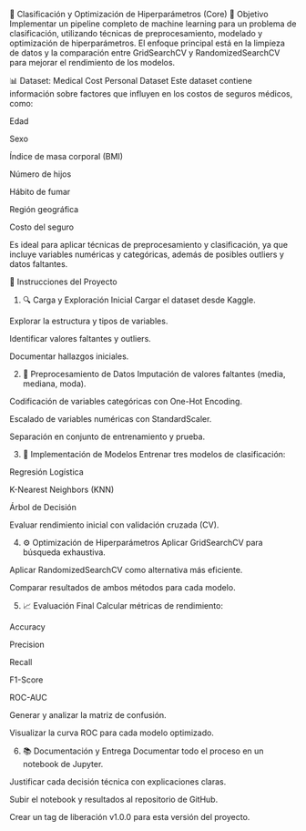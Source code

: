 🧠 Clasificación y Optimización de Hiperparámetros (Core)
🎯 Objetivo
Implementar un pipeline completo de machine learning para un problema de clasificación, utilizando técnicas de preprocesamiento, modelado y optimización de hiperparámetros. El enfoque principal está en la limpieza de datos y la comparación entre GridSearchCV y RandomizedSearchCV para mejorar el rendimiento de los modelos.

📊 Dataset: Medical Cost Personal Dataset
Este dataset contiene información sobre factores que influyen en los costos de seguros médicos, como:

Edad

Sexo

Índice de masa corporal (BMI)

Número de hijos

Hábito de fumar

Región geográfica

Costo del seguro

Es ideal para aplicar técnicas de preprocesamiento y clasificación, ya que incluye variables numéricas y categóricas, además de posibles outliers y datos faltantes.

🧪 Instrucciones del Proyecto
1. 🔍 Carga y Exploración Inicial
Cargar el dataset desde Kaggle.

Explorar la estructura y tipos de variables.

Identificar valores faltantes y outliers.

Documentar hallazgos iniciales.

2. 🧼 Preprocesamiento de Datos
Imputación de valores faltantes (media, mediana, moda).

Codificación de variables categóricas con One-Hot Encoding.

Escalado de variables numéricas con StandardScaler.

Separación en conjunto de entrenamiento y prueba.

3. 🤖 Implementación de Modelos
Entrenar tres modelos de clasificación:

Regresión Logística

K-Nearest Neighbors (KNN)

Árbol de Decisión

Evaluar rendimiento inicial con validación cruzada (CV).

4. ⚙️ Optimización de Hiperparámetros
Aplicar GridSearchCV para búsqueda exhaustiva.

Aplicar RandomizedSearchCV como alternativa más eficiente.

Comparar resultados de ambos métodos para cada modelo.

5. 📈 Evaluación Final
Calcular métricas de rendimiento:

Accuracy

Precision

Recall

F1-Score

ROC-AUC

Generar y analizar la matriz de confusión.

Visualizar la curva ROC para cada modelo optimizado.

6. 📚 Documentación y Entrega
Documentar todo el proceso en un notebook de Jupyter.

Justificar cada decisión técnica con explicaciones claras.

Subir el notebook y resultados al repositorio de GitHub.

Crear un tag de liberación v1.0.0 para esta versión del proyecto.
